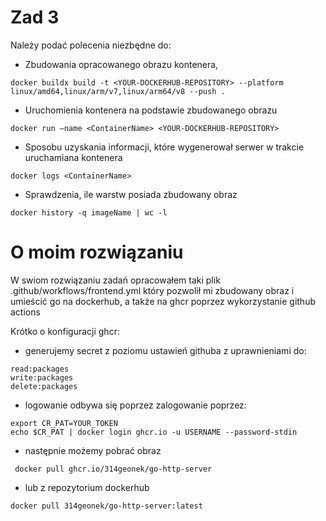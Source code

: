 # Zad 3
Należy podać polecenia niezbędne do: 

* Zbudowania opracowanego obrazu kontenera,
```
docker buildx build -t <YOUR-DOCKERHUB-REPOSITORY> --platform linux/amd64,linux/arm/v7,linux/arm64/v8 --push .
```
* Uruchomienia kontenera na podstawie zbudowanego obrazu
```
docker run –name <ContainerName> <YOUR-DOCKERHUB-REPOSITORY> 
```
* Sposobu uzyskania informacji, które wygenerował serwer w trakcie uruchamiana kontenera
```
docker logs <ContainerName>
```
* Sprawdzenia, ile warstw posiada zbudowany obraz
```
docker history -q imageName | wc -l     
```

# O moim rozwiązaniu

W swiom rozwiązaniu zadań opracowałem taki plik .github/workflows/frontend.yml który pozwolił mi zbudowany obraz i umieścić go na dockerhub, a także na ghcr poprzez wykorzystanie github actions 

Krótko o konfiguracji ghcr: 
* generujemy secret z poziomu ustawień githuba z uprawnieniami do:
```
read:packages
write:packages
delete:packages
```
* logowanie odbywa się poprzez zalogowanie poprzez: 
```
export CR_PAT=YOUR_TOKEN
echo $CR_PAT | docker login ghcr.io -u USERNAME --password-stdin
```
* następnie możemy pobrać obraz 
```
 docker pull ghcr.io/314geonek/go-http-server
```
* lub z repozytorium dockerhub
```
docker pull 314geonek/go-http-server:latest
```


